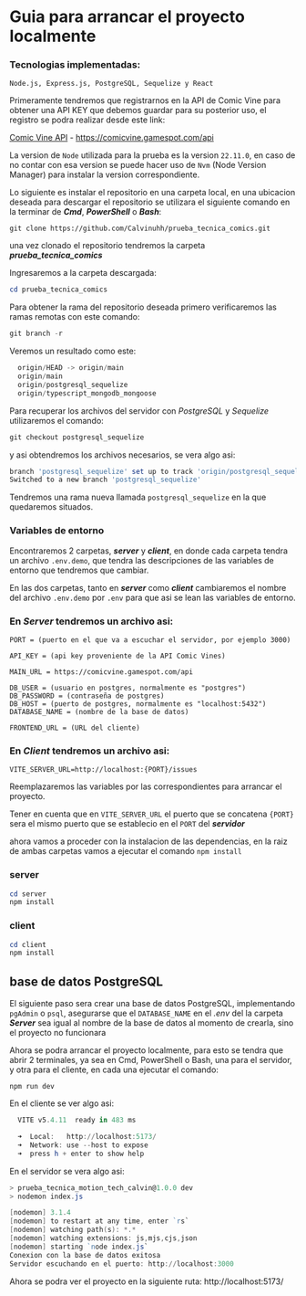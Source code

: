 # Guia para arrancar el proyecto localmente

### Tecnologias implementadas:

`Node.js, Express.js, PostgreSQL, Sequelize y React`

Primeramente tendremos que registrarnos en la API de Comic Vine para obtener una API KEY que debemos guardar para su posterior uso, el registro se podra realizar desde este link:

[Comic Vine API](https://comicvine.gamespot.com/api) - https://comicvine.gamespot.com/api

La version de `Node` utilizada para la prueba es la version `22.11.0`, en caso de no contar con esa version se puede hacer uso de `Nvm` (Node Version Manager) para instalar la version correspondiente.

Lo siguiente es instalar el repositorio en una carpeta local, en una ubicacion deseada para descargar el repositorio se utilizara el siguiente comando en la terminar de ***Cmd***, ***PowerShell*** o ***Bash***:

```
git clone https://github.com/Calvinuhh/prueba_tecnica_comics.git
```

una vez clonado el repositorio tendremos la carpeta **_prueba_tecnica_comics_**

Ingresaremos a la carpeta descargada:

```powershell
cd prueba_tecnica_comics
```

Para obtener la rama del repositorio deseada primero verificaremos las ramas remotas con este comando:

```powershell
git branch -r
```

Veremos un resultado como este:

```powershell
  origin/HEAD -> origin/main
  origin/main
  origin/postgresql_sequelize
  origin/typescript_mongodb_mongoose
```

Para recuperar los archivos del servidor con _PostgreSQL_ y _Sequelize_ utilizaremos el comando:

```powershell
git checkout postgresql_sequelize
```

y asi obtendremos los archivos necesarios, se vera algo asi:

```powershell
branch 'postgresql_sequelize' set up to track 'origin/postgresql_sequelize'.
Switched to a new branch 'postgresql_sequelize'
```

Tendremos una rama nueva llamada `postgresql_sequelize` en la que quedaremos situados.

### Variables de entorno

Encontraremos 2 carpetas, **_server_** y **_client_**, en donde cada carpeta tendra un archivo `.env.demo`, que tendra las descripciones de las variables de entorno que tendremos que cambiar.

En las dos carpetas, tanto en **_server_** como **_client_** cambiaremos el nombre del archivo `.env.demo` por `.env` para que asi se lean las variables de entorno.

### En **_Server_** tendremos un archivo asi:

```
PORT = (puerto en el que va a escuchar el servidor, por ejemplo 3000)

API_KEY = (api key proveniente de la API Comic Vines)

MAIN_URL = https://comicvine.gamespot.com/api

DB_USER = (usuario en postgres, normalmente es "postgres")
DB_PASSWORD = (contraseña de postgres)
DB_HOST = (puerto de postgres, normalmente es "localhost:5432")
DATABASE_NAME = (nombre de la base de datos)

FRONTEND_URL = (URL del cliente)
```

### En **_Client_** tendremos un archivo asi:

```
VITE_SERVER_URL=http://localhost:{PORT}/issues
```
Reemplazaremos las variables por las correspondientes para arrancar el proyecto.

Tener en cuenta que en `VITE_SERVER_URL` el puerto que se concatena `{PORT}` sera el mismo puerto que se establecio en el `PORT` del **_servidor_**

ahora vamos a proceder con la instalacion de las dependencias, en la raiz de ambas carpetas vamos a ejecutar el comando `npm install`

### server

```powershell
cd server
npm install
```

### client

```powershell
cd client
npm install
```

## base de datos PostgreSQL

El siguiente paso sera crear una base de datos PostgreSQL, implementando `pgAdmin` o `psql`, asegurarse que el `DATABASE_NAME` en el *.env* del la carpeta ***Server*** sea igual al nombre de la base de datos al momento de crearla, sino el proyecto no funcionara

Ahora se podra arrancar el proyecto localmente, para esto se tendra que abrir 2 terminales, ya sea en Cmd, PowerShell o Bash, una para el servidor, y otra para el cliente, en cada una ejecutar el comando:

```
npm run dev
```

En el cliente se ver algo asi:

```powershell
  VITE v5.4.11  ready in 483 ms

  ➜  Local:   http://localhost:5173/
  ➜  Network: use --host to expose
  ➜  press h + enter to show help

```

En el servidor se vera algo asi:

```powershell
> prueba_tecnica_motion_tech_calvin@1.0.0 dev
> nodemon index.js

[nodemon] 3.1.4
[nodemon] to restart at any time, enter `rs`
[nodemon] watching path(s): *.*
[nodemon] watching extensions: js,mjs,cjs,json
[nodemon] starting `node index.js`
Conexion con la base de datos exitosa
Servidor escuchando en el puerto: http://localhost:3000

```

Ahora se podra ver el proyecto en la siguiente ruta: http://localhost:5173/
